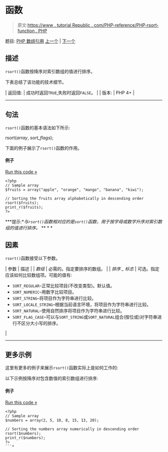# 函数

> 原文:[https://www . tutorial Republic . com/PHP-reference/PHP-rsort-function . PHP](https://www.tutorialrepublic.com/php-reference/php-rsort-function.php)

题目: [PHP 数组引用](php-array-functions.php) [上一个](php-reset-function.php) | [下一个](php-shuffle-function.php)

## 描述

`rsort()`函数按降序对索引数组的值进行排序。

下表总结了该功能的技术细节。

| 返回值: | 成功时返回`TRUE`,失败时返回`FALSE`。 |
| 版本: | PHP 4+ |

* * *

## 句法

`rsort()`函数的基本语法如下所示:

rsort(*array*, *sort_flags*);

下面的例子展示了`rsort()`函数的作用。

#### 例子

[Run this code »](../codelab.php?topic=php&file=sort-an-array-alphabetically-in-descending-order "Run this code to view the output")

```
<?php
// Sample array
$fruits = array("apple", "orange", "mango", "banana", "kiwi");

// Sorting the fruits array alphabetically in descending order
rsort($fruits);
print_r($fruits);
?>
```

 ***提示:**与`rsort()`函数相对应的是`sort()`函数，用于按字母或数字升序对索引数组的值进行排序。*  ** * *

## 因素

`rsort()`函数接受以下参数。

| 参数 | 描述 |
| *数组* | 必需的。指定要排序的数组。 |
| *排序 _ 标志* | 可选。指定应该如何比较数组项。可能的值有:

*   `SORT_REGULAR`–正常比较项目(不改变类型)。默认值。
*   `SORT_NUMERIC`–用数字比较项目。
*   `SORT_STRING`–将项目作为字符串进行比较。
*   `SORT_LOCALE_STRING`–根据当前语言环境，将项目作为字符串进行比较。
*   `SORT_NATURAL`–使用自然排序将项目作为字符串进行比较。
*   `SORT_FLAG_CASE`–可以与`SORT_STRING`或`SORT_NATURAL`组合(按位或)对字符串进行不区分大小写的排序。

 |

* * *

## 更多示例

这里有更多的例子来展示`rsort()`函数实际上是如何工作的:

以下示例按降序对包含数值的索引数组进行排序:

#### 例子

[Run this code »](../codelab.php?topic=php&file=sort-an-array-numerically-in-descending-order "Run this code to view the output")

```
<?php
// Sample array
$numbers = array(2, 5, 10, 8, 15, 13, 20);

// Sorting the numbers array numerically in descending order
rsort($numbers);
print_r($numbers);
?>
```*